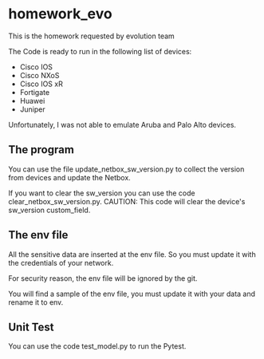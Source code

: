 # homework_evo
 This is the homework requested by evolution team

 The Code is ready to run in the following list of devices:
 * Cisco IOS
 * Cisco NXoS
 * Cisco IOS xR
 * Fortigate
 * Huawei
 * Juniper

 Unfortunately, I was not able to emulate Aruba and Palo Alto devices.

 ## The program
 You can use the file update_netbox_sw_version.py to collect the version from devices and update the Netbox.

 If you want to clear the sw_version you can use the code clear_netbox_sw_version.py.
 CAUTION: This code will clear the device's sw_version custom_field.

 ## The env file
 All the sensitive data are inserted at the env file. So you must update it with the credentials of your network.

 For security reason, the env file will be ignored by the git.

 You will find a sample of the env file, you must update it with your data and rename it to env.

 ## Unit Test
 You can use the code test_model.py to run the Pytest.
